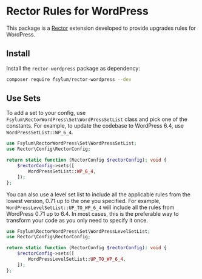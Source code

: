 # Rector Rules for WordPress

This package is a [Rector](https://github.com/rectorphp/rector) extension developed to provide upgrades rules for WordPress.

## Install

Install the `rector-wordpress` package as dependency:

```bash
composer require fsylum/rector-wordpress --dev
```

## Use Sets

To add a set to your config, use `Fsylum\RectorWordPress\Set\WordPressSetList` class and pick one of the constants. For example, to update the codebase to WordPress 6.4, use `WordPressSetList::WP_6_4`.

```php
use Fsylum\RectorWordPress\Set\WordPressSetList;
use Rector\Config\RectorConfig;

return static function (RectorConfig $rectorConfig): void {
    $rectorConfig->sets([
        WordPressSetList::WP_6_4,
    ]);
};
```

You can also use a level set list to include all the applicable rules from the lowest version, 0.71 up to the one you specified. For example, `WordPressLevelSetList::UP_TO_WP_6_4` will include all the rules from WordPress 0.71 up to 6.4. In most cases, this is the preferable way to transform your code as you only need to specify it once.

```php
use Fsylum\RectorWordPress\Set\WordPressLevelSetList;
use Rector\Config\RectorConfig;

return static function (RectorConfig $rectorConfig): void {
    $rectorConfig->sets([
        WordPressLevelSetList::UP_TO_WP_6_4,
    ]);
};
```
